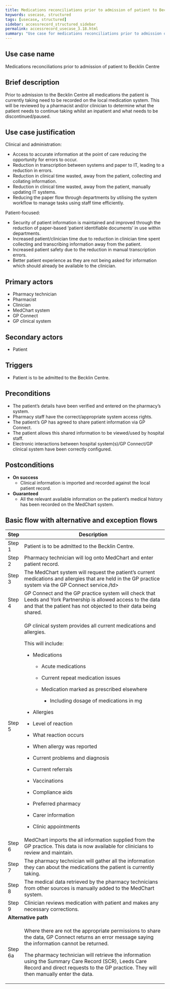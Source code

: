 ```yaml
---
title: Medications reconciliations prior to admission of patient to Becklin Centre
keywords: usecase, structured
tags: [usecase, structured] 
sidebar: accessrecord_structured_sidebar
permalink: accessrecord_usecase_3.18.html
summary: "Use case for medications reconciliations prior to admission of patient to Becklin Centre"
---
```


## Use case name
Medications reconciliations prior to admission of patient to Becklin Centre

## Brief description
Prior to admission to the Becklin Centre all medications the patient is currently taking need to be recorded on the local medication system. This will be reviewed by a pharmacist and/or clinician to determine what the patient needs to continue taking whilst an inpatient and what needs to be discontinued/paused.

## Use case justification
Clinical and administration:
-   Access to accurate information at the point of care reducing the opportunity for errors to occur.
-   Reduction in transcription between systems and paper to IT, leading to a reduction in errors.
-   Reduction in clinical time wasted, away from the patient, collecting and collating information.
-   Reduction in clinical time wasted, away from the patient, manually updating IT systems.
-   Reducing the paper flow through departments by utilising the system workflow to manage tasks using staff time efficiently.

Patient-focused:
-   Security of patient information is maintained and improved through the reduction of paper-based ‘patient identifiable documents’ in use within departments.
-   Increased patient/clinician time due to reduction in clinician time spent collecting and transcribing information away from the patient.
-   Increased patient safety due to the reduction in manual transcription errors.
-   Better patient experience as they are not being asked for information which should already be available to the clinician.

## Primary actors
-   Pharmacy technician
-   Pharmacist
-   Clinician
-   MedChart system
-   GP Connect
-   GP clinical system

## Secondary actors
-   Patient

## Triggers
-   Patient is to be admitted to the Becklin Centre.

## Preconditions
-   The patient’s details have been verified and entered on the pharmacy’s system.
-   Pharmacy staff have the correct/appropriate system access rights.
-   The patient’s GP has agreed to share patient information via GP Connect.
-   The patient allows this shared information to be viewed/used by hospital staff.
-   Electronic interactions between hospital system(s)/GP Connect/GP clinical system have been correctly configured.

## Postconditions
-   **On success**
    - Clinical information is imported and recorded against the local patient record.
-   **Guaranteed**
    - All the relevant available information on the patient’s medical history has been recorded on the MedChart system.

## Basic flow with alternative and exception flows

<table>
<thead>
<tr class="header">
<th style="width:10%">Step</th>
<th>Description</th>
</tr>
</thead>
<tbody>
<tr class="odd">
<td>Step 1</td>
<td>Patient is to be admitted to the Becklin Centre.</td>
</tr>
<tr class="even">
<td>Step 2</td>
<td>Pharmacy technician will log onto MedChart and enter patient record.</td>
</tr>
<tr class="odd">
<td>Step 3</td>
<td>The MedChart system will request the patient’s current medications and allergies that are held in the GP practice system via the GP Connect service./td>
</tr>
<tr class="even">
<td>Step 4</td>
<td>GP Connect and the GP practice system will check that Leeds and York Partnership is allowed access to the data and that the patient has not objected to their data being shared.</td>
</tr>
<tr class="odd">
<td>Step 5</td>
<td><p>GP clinical system provides all current medications and allergies.</p>
<p>This will include:</p>
<ul>
<li><p>Medications</p>
<ul>
<li><p>Acute medications</p></li>
<li><p>Current repeat medication issues</p></li>
<li><p>Medication marked as prescribed elsewhere</p>
<ul>
<li><p>Including dosage of medications in mg</p></li>
</ul></li>
</ul></li>
</ul>
<ul>
<li><p>Allergies</p></li>
</ul>
<ul>
<li><p>Level of reaction</p></li>
<li><p>What reaction occurs</p></li>
<li><p>When allergy was reported</p></li>
</ul>
<ul>
<li><p>Current problems and diagnosis</p></li>
<li><p>Current referrals</p></li>
<li><p>Vaccinations</p></li>
<li><p>Compliance aids</p></li>
<li><p>Preferred pharmacy</p></li>
<li><p>Carer information</p></li>
<li><p>Clinic appointments</p></li>
</ul></td>
</tr>
<tr class="even">
<td>Step 6</td>
<td>MedChart imports the all information supplied from the GP practice. This data is now available for clinicians to review and maintain.</td>
</tr>
<tr class="odd">
<td>Step 7</td>
<td>The pharmacy technician will gather all the information they can about the medications the patient is currently taking.</td>
</tr>
<tr class="even">
<td>Step 8</td>
<td>The medical data retrieved by the pharmacy technicians from other sources is manually added to the MedChart system.</td>
</tr>
<tr class="odd">
<td>Step 9</td>
<td>Clinician reviews medication with patient and makes any necessary corrections.</td>
</tr>
<tr class="even">
<td colspan="2"><strong>Alternative path</strong></td>
</tr>
<tr class="odd">
<td>Step 6a</td>
<td><p>Where there are not the appropriate permissions to share the data, GP Connect returns an error message saying the information cannot be returned.</p>
<p>The pharmacy technician will retrieve the information using the Summary Care Record (SCR), Leeds Care Record and direct requests to the GP practice. They will then manually enter the data.</p></td>
</tr>

